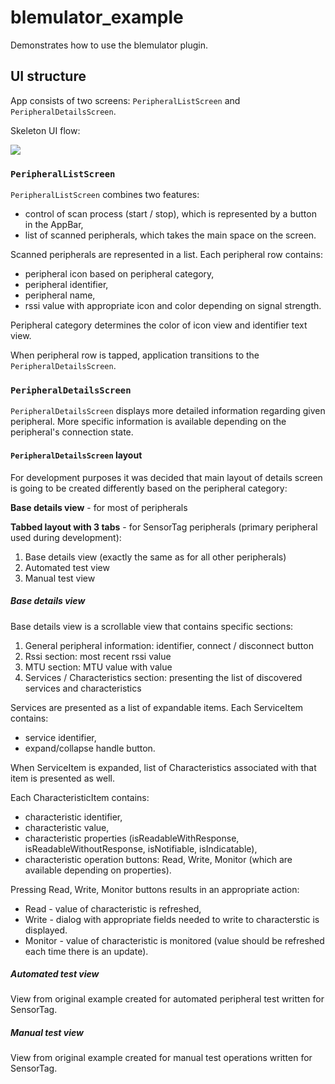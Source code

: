 # blemulator_example

Demonstrates how to use the blemulator plugin.

## UI structure

App consists of two screens: `PeripheralListScreen` and 
`PeripheralDetailsScreen`.

Skeleton UI flow:

![](./images/ui-flow.gif)

### `PeripheralListScreen`

`PeripheralListScreen` combines two features:
- control of scan process (start / stop), which is represented by a 
button in the AppBar,
- list of scanned peripherals, which takes the main space on the 
screen.

Scanned peripherals are represented in a list. Each peripheral row 
contains:
- peripheral icon based on peripheral category,
- peripheral identifier,
- peripheral name,
- rssi value with appropriate icon and color depending on signal 
strength.

Peripheral category determines the color of icon view and identifier
text view.

When peripheral row is tapped, application transitions to the 
`PeripheralDetailsScreen`.

### `PeripheralDetailsScreen`

`PeripheralDetailsScreen` displays more detailed information regarding 
given peripheral.
More specific information is available depending on the peripheral's 
connection state.

#### `PeripheralDetailsScreen` layout

For development purposes it was decided that main layout of details
screen is going to be created differently based on the peripheral 
category:

**Base details view** - for most of peripherals

**Tabbed layout with 3 tabs** - for SensorTag peripherals (primary peripheral
used during development):
1. Base details view (exactly the same as for all other peripherals)
2. Automated test view
3. Manual test view

##### Base details view

Base details view is a scrollable view that contains specific sections:

1. General peripheral information: identifier, connect / disconnect button
2. Rssi section: most recent rssi value
3. MTU section: MTU value with value
4. Services / Characteristics section: presenting the list of discovered 
services and characteristics

Services are presented as a list of expandable items. Each ServiceItem
contains:
- service identifier,
- expand/collapse handle button. 

When ServiceItem
is expanded, list of Characteristics associated with that item is presented
as well.

Each CharacteristicItem contains:
- characteristic identifier,
- characteristic value,
- characteristic properties (isReadableWithResponse, isReadableWithoutResponse,
isNotifiable, isIndicatable),
- characteristic operation buttons: Read, Write, Monitor 
(which are available depending on properties).

Pressing Read, Write, Monitor buttons results in an appropriate action:
- Read - value of characteristic is refreshed,
- Write - dialog with appropriate fields needed to write to characterstic
is displayed.
- Monitor - value of characteristic is monitored (value should be refreshed
each time there is an update).

##### Automated test view

View from original example created for automated peripheral test written 
for SensorTag.

##### Manual test view

View from original example created for manual test operations written
for SensorTag.
